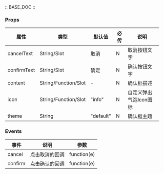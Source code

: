 :: BASE_DOC ::

### Props
|  属性  |  类型  |  默认值  |  必传  |  说明  |
| ----- | ----- | ----- | ----- | ----- |
| cancelText |  String/Slot | 取消 | N | 取消按钮文字 |
| confirmText |  String/Slot | 确定 | N | 确认按钮文字 |
| content | String/Function/Slot | - | N | 确认框描述 |
| icon | String/Function/Slot | "info" | N | 自定义弹出气泡Icon图标 |
| theme | String | "default" | N | 确认框主题 |



### Events
|  事件  |  说明  |  参数  |
| ----- | ----- | ----- | 
| cancel | 点击取消的回调 | function(e) |
| confirm | 点击确认的回调 | function(e) |


